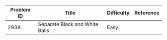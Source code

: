 | Problem ID | Title | Difficulty | Reference
| --- | --- | --- | ---
| 2938 | Separate Black and White Balls | Easy | 
